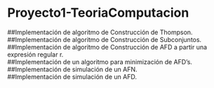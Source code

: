 # Proyecto1-TeoriaComputacion

##Implementación de algoritmo de Construcción de Thompson.  
##Implementación de algoritmo de Construcción de Subconjuntos. 
##Implementación de algoritmo de Construcción de AFD a partir una expresión regular r.  
##Implementación de un algoritmo para minimización de AFD’s.  
##Implementación de simulación de un AFN.  
##Implementación de simulación de un AFD. 
